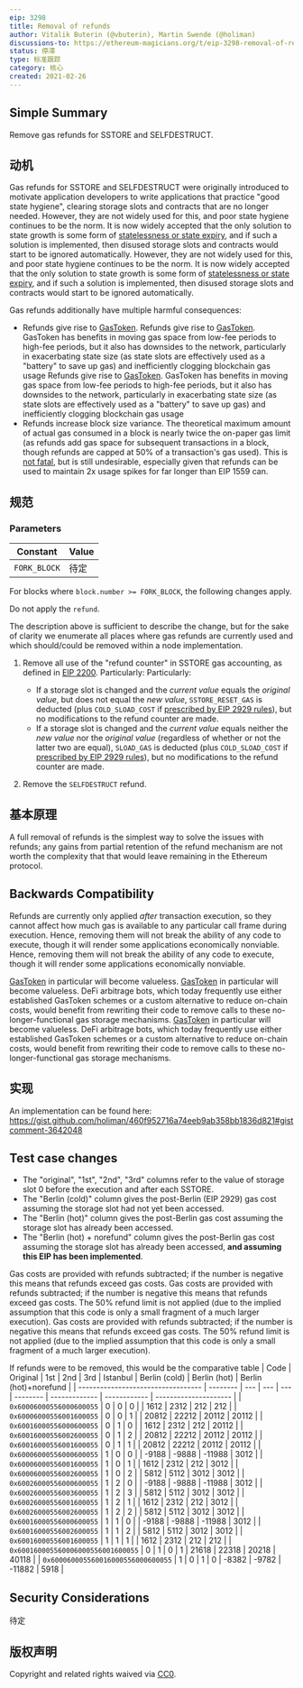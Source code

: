 ```yaml
---
eip: 3298
title: Removal of refunds
author: Vitalik Buterin (@vbuterin), Martin Swende (@holiman)
discussions-to: https://ethereum-magicians.org/t/eip-3298-removal-of-refunds/5430
status: 停滞
type: 标准跟踪
category: 核心
created: 2021-02-26
---
```


## Simple Summary

Remove gas refunds for SSTORE and SELFDESTRUCT.

## 动机

Gas refunds for SSTORE and SELFDESTRUCT were originally introduced to motivate application developers to write applications that practice "good state hygiene", clearing storage slots and contracts that are no longer needed. However, they are not widely used for this, and poor state hygiene continues to be the norm. It is now widely accepted that the only solution to state growth is some form of [statelessness or state expiry](https://hackmd.io/@HWeNw8hNRimMm2m2GH56Cw/state_size_management), and if such a solution is implemented, then disused storage slots and contracts would start to be ignored automatically. However, they are not widely used for this, and poor state hygiene continues to be the norm. It is now widely accepted that the only solution to state growth is some form of [statelessness or state expiry](https://hackmd.io/@HWeNw8hNRimMm2m2GH56Cw/state_size_management), and if such a solution is implemented, then disused storage slots and contracts would start to be ignored automatically.

Gas refunds additionally have multiple harmful consequences:

* Refunds give rise to [GasToken](https://gastoken.io/). Refunds give rise to [GasToken](https://gastoken.io/). GasToken has benefits in moving gas space from low-fee periods to high-fee periods, but it also has downsides to the network, particularly in exacerbating state size (as state slots are effectively used as a "battery" to save up gas) and inefficiently clogging blockchain gas usage Refunds give rise to [GasToken](https://gastoken.io/). GasToken has benefits in moving gas space from low-fee periods to high-fee periods, but it also has downsides to the network, particularly in exacerbating state size (as state slots are effectively used as a "battery" to save up gas) and inefficiently clogging blockchain gas usage
* Refunds increase block size variance. The theoretical maximum amount of actual gas consumed in a block is nearly twice the on-paper gas limit (as refunds add gas space for subsequent transactions in a block, though refunds are capped at 50% of a transaction's gas used). This is [not fatal](https://notes.ethereum.org/@vbuterin/eip_1559_spikes), but is still undesirable, especially given that refunds can be used to maintain 2x usage spikes for far longer than EIP 1559 can.

## 规范

### Parameters

| Constant     | Value |
| ------------ | ----- |
| `FORK_BLOCK` | 待定    |

For blocks where `block.number >= FORK_BLOCK`, the following changes apply.

Do not apply the `refund`.

The description above is sufficient to describe the change, but for the sake of clarity we enumerate all places where gas refunds are currently used and which should/could be removed within a node implementation.

1. Remove all use of the "refund counter" in SSTORE gas accounting, as defined in [EIP 2200](https://eips.ethereum.org/EIPS/eip-2200). Particularly: Particularly:

    * If a storage slot is changed and the _current value_ equals the _original value_, but does not equal the _new value_, `SSTORE_RESET_GAS` is deducted (plus `COLD_SLOAD_COST` if [prescribed by EIP 2929 rules](https://eips.ethereum.org/EIPS/eip-2929#sstore-changes)), but no modifications to the refund counter are made.
    * If a storage slot is changed and the _current value_ equals neither the _new value_ nor the _original value_ (regardless of whether or not the latter two are equal), `SLOAD_GAS` is deducted (plus `COLD_SLOAD_COST` if [prescribed by EIP 2929 rules](https://eips.ethereum.org/EIPS/eip-2929#sstore-changes)), but no modifications to the refund counter are made.

2. Remove the `SELFDESTRUCT` refund.

## 基本原理

A full removal of refunds is the simplest way to solve the issues with refunds; any gains from partial retention of the refund mechanism are not worth the complexity that that would leave remaining in the Ethereum protocol.

## Backwards Compatibility

Refunds are currently only applied _after_ transaction execution, so they cannot affect how much gas is available to any particular call frame during execution. Hence, removing them will not break the ability of any code to execute, though it will render some applications economically nonviable. Hence, removing them will not break the ability of any code to execute, though it will render some applications economically nonviable.

[GasToken](https://gastoken.io/) in particular will become valueless. [GasToken](https://gastoken.io/) in particular will become valueless. DeFi arbitrage bots, which today frequently use either established GasToken schemes or a custom alternative to reduce on-chain costs, would benefit from rewriting their code to remove calls to these no-longer-functional gas storage mechanisms. [GasToken](https://gastoken.io/) in particular will become valueless. DeFi arbitrage bots, which today frequently use either established GasToken schemes or a custom alternative to reduce on-chain costs, would benefit from rewriting their code to remove calls to these no-longer-functional gas storage mechanisms.

## 实现

An implementation can be found here: https://gist.github.com/holiman/460f952716a74eeb9ab358bb1836d821#gistcomment-3642048

## Test case changes

* The "original", "1st", "2nd", "3rd" columns refer to the value of storage slot 0 before the execution and after each SSTORE.
* The "Berlin (cold)" column gives the post-Berlin (EIP 2929) gas cost assuming the storage slot had not yet been accessed.
* The "Berlin (hot)" column gives the post-Berlin gas cost assuming the storage slot has already been accessed.
* The "Berlin (hot) + norefund" column gives the post-Berlin gas cost assuming the storage slot has already been accessed, **and assuming this EIP has been implemented**.

Gas costs are provided with refunds subtracted; if the number is negative this means that refunds exceed gas costs. Gas costs are provided with refunds subtracted; if the number is negative this means that refunds exceed gas costs. The 50% refund limit is not applied (due to the implied assumption that this code is only a small fragment of a much larger execution). Gas costs are provided with refunds subtracted; if the number is negative this means that refunds exceed gas costs. The 50% refund limit is not applied (due to the implied assumption that this code is only a small fragment of a much larger execution).

If refunds were to be removed, this would be the comparative table
| Code                               | Original | 1st | 2nd | 3rd | Istanbul | Berlin (cold) | Berlin (hot) | Berlin (hot)+norefund |
| ---------------------------------- | -------- | --- | --- | --- | -------- | ------------- | ------------ | --------------------- |
| `0x60006000556000600055`           | 0        | 0   | 0   |     | 1612     | 2312          | 212          | 212                   |
| `0x60006000556001600055`           | 0        | 0   | 1   |     | 20812    | 22212         | 20112        | 20112                 |
| `0x60016000556000600055`           | 0        | 1   | 0   |     | 1612     | 2312          | 212          | 20112                 |
| `0x60016000556002600055`           | 0        | 1   | 2   |     | 20812    | 22212         | 20112        | 20112                 |
| `0x60016000556001600055`           | 0        | 1   | 1   |     | 20812    | 22212         | 20112        | 20112                 |
| `0x60006000556000600055`           | 1        | 0   | 0   |     | -9188    | -9888         | -11988       | 3012                  |
| `0x60006000556001600055`           | 1        | 0   | 1   |     | 1612     | 2312          | 212          | 3012                  |
| `0x60006000556002600055`           | 1        | 0   | 2   |     | 5812     | 5112          | 3012         | 3012                  |
| `0x60026000556000600055`           | 1        | 2   | 0   |     | -9188    | -9888         | -11988       | 3012                  |
| `0x60026000556003600055`           | 1        | 2   | 3   |     | 5812     | 5112          | 3012         | 3012                  |
| `0x60026000556001600055`           | 1        | 2   | 1   |     | 1612     | 2312          | 212          | 3012                  |
| `0x60026000556002600055`           | 1        | 2   | 2   |     | 5812     | 5112          | 3012         | 3012                  |
| `0x60016000556000600055`           | 1        | 1   | 0   |     | -9188    | -9888         | -11988       | 3012                  |
| `0x60016000556002600055`           | 1        | 1   | 2   |     | 5812     | 5112          | 3012         | 3012                  |
| `0x60016000556001600055`           | 1        | 1   | 1   |     | 1612     | 2312          | 212          | 212                   |
| `0x600160005560006000556001600055` | 0        | 1   | 0   | 1   | 21618    | 22318         | 20218        | 40118                 |
| `0x600060005560016000556000600055` | 1        | 0   | 1   | 0   | -8382    | -9782         | -11882       | 5918                  |

## Security Considerations

待定

## 版权声明
Copyright and related rights waived via [CC0](../LICENSE.md).
